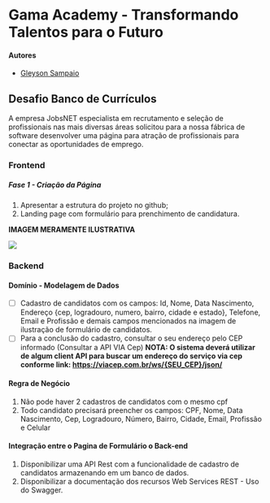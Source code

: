 # Gama Academy - Transformando Talentos para o Futuro

#### Autores
- [Gleyson Sampaio](https://github.com/gleyson-gama)

## Desafio Banco de Currículos
A empresa JobsNET especialista em recrutamento e seleção de profissionais nas mais diversas áreas solicitou para a nossa fábrica de software desenvolver uma página para atração de profissionais para conectar as oportunidades de emprego.

### Frontend

##### Fase 1 - Criação da Página
1. Apresentar a estrutura do projeto no github;
1. Landing page com formulário para prenchimento de candidatura.


**IMAGEM MERAMENTE ILUSTRATIVA**

![](https://github.com/educacao-gama/desafios-gama/blob/main/banco%20de%20curriculos/formulario.PNG)

### Backend

#### Domínio - Modelagem de Dados

- [ ] Cadastro de candidatos com os campos: Id, Nome, Data Nascimento, Endereço {cep, logradouro, numero, bairro, cidade e estado}, Telefone, Email e Profissão e demais campos mencionados na imagem de ilustração de formulário de candidatos.
- [ ] Para a conclusão do cadastro, consultar o seu endereço pelo CEP informado (Consultar a API VIA Cep)
**NOTA: O sistema deverá utilizar de algum client API para buscar um endereço do serviço via cep conforme link: https://viacep.com.br/ws/{SEU_CEP}/json/** 

#### Regra de Negócio

1. Não pode haver 2 cadastros de candidatos com o mesmo cpf
1. Todo candidato precisará preencher os campos: CPF, Nome, Data Nascimento, Cep, Logradouro, Número, Bairro, Cidade, Email, Profissão e Celular

#### Integração entre o Pagina de Formulário o  Back-end

1. Disponibilizar uma API Rest com a funcionalidade de cadastro de candidatos armazenando em um banco de dados.
1. Disponibilizar a documentação dos recursos Web Services REST - Uso do Swagger.



